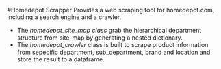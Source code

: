 #Homedepot Scrapper
Provides a web scraping tool for homedepot.com, including a search engine and a crawler.

- The *homedepot_site_map class* grab the hierarchical department structure from site-map by generating a nested dictionary.
- The *homedepot_crawler* class is built to scrape product information from sepecific department, sub_department, brand 
and location and store the result to a dataframe.